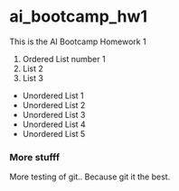 # ai_bootcamp_hw1
This is the AI Bootcamp Homework 1

1. Ordered List number 1
1. List 2
1. List 3

*  Unordered List 1
*  Unordered List 2
*  Unordered List 3
*  Unordered List 4
*  Unordered List 5

### More stufff 

More testing of git..  Because git it the best. 
